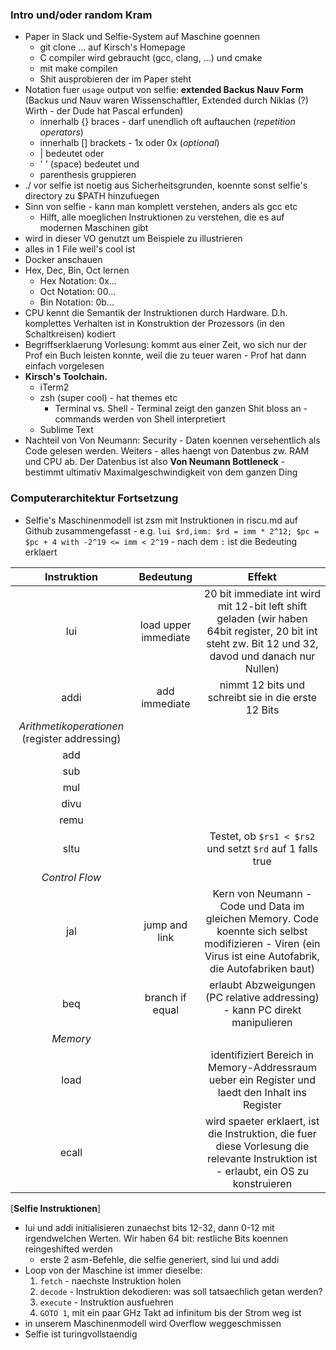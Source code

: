 ### Intro und/oder random Kram

* Paper in Slack und Selfie-System auf Maschine goennen
    * git clone ... auf Kirsch's Homepage
    * C compiler wird gebraucht (gcc, clang, ...) und cmake
    * mit make compilen
    * Shit ausprobieren der im Paper steht
* Notation fuer ```usage``` output von selfie: **extended Backus Nauv Form** (Backus und Nauv waren Wissenschaftler, Extended durch Niklas (?) Wirth - der Dude hat Pascal erfunden)
    * innerhalb {} braces - darf unendlich oft auftauchen (*repetition operators*)
    * innerhalb [] brackets - 1x oder 0x (*optional*)
    * | bedeutet oder
    * ' ' (space) bedeutet und
    * parenthesis gruppieren
* ./ vor selfie ist noetig aus Sicherheitsgrunden, koennte sonst selfie's directory zu $PATH hinzufuegen
* Sinn von selfie - kann man komplett verstehen, anders als gcc etc
    * Hilft, alle moeglichen Instruktionen zu verstehen, die es auf modernen Maschinen gibt
* wird in dieser VO genutzt um Beispiele zu illustrieren 
* alles in 1 File weil's cool ist
* Docker anschauen
* Hex, Dec, Bin, Oct lernen
    * Hex Notation: 0x...
    * Oct Notation: 00...
    * Bin Notation: 0b...
* CPU kennt die Semantik der Instruktionen durch Hardware. D.h. komplettes Verhalten ist in Konstruktion der Prozessors (in den Schaltkreisen) kodiert
* Begriffserklaerung Vorlesung: kommt aus einer Zeit, wo sich nur der Prof ein Buch leisten konnte, weil die zu teuer waren - Prof hat dann einfach vorgelesen
* **Kirsch's Toolchain.**
    * iTerm2
    * zsh (super cool) - hat themes etc
        * Terminal vs. Shell - Terminal zeigt den ganzen Shit bloss an - commands werden von Shell interpretiert
    * Sublime Text
* Nachteil von Von Neumann: Security - Daten koennen versehentlich als Code gelesen werden. Weiters - alles haengt von Datenbus zw. RAM und CPU ab. Der Datenbus ist also **Von Neumann Bottleneck** - bestimmt ultimativ Maximalgeschwindigkeit von dem ganzen Ding

### Computerarchitektur Fortsetzung

* Selfie's Maschinenmodell ist zsm mit Instruktionen in riscu.md auf Github zusammengefasst - e.g. ```lui $rd,imm: $rd = imm * 2^12; $pc = $pc + 4 with -2^19 <= imm < 2^19``` - nach dem ```:``` ist die Bedeuting erklaert

Instruktion | Bedeutung | Effekt
 :----: | :----: | :----:
lui | load upper immediate | 20 bit immediate int wird mit 12-bit left shift geladen (wir haben 64bit register, 20 bit int steht zw. Bit 12 und 32, davod und danach nur Nullen)
addi | add immediate | nimmt 12 bits und schreibt sie in die erste 12 Bits
*Arithmetikoperationen* (register addressing)||||
add | | | 
sub | | |
mul | | |
divu | | |
remu | | |
sltu |  | Testet, ob ```$rs1 < $rs2``` und setzt ```$rd``` auf 1 falls true
*Control Flow*||||
| jal | jump and link | Kern von Neumann - Code und Data im gleichen Memory. Code koennte sich selbst modifizieren - Viren (ein Virus ist eine Autofabrik, die Autofabriken baut) |
beq |  branch if equal | erlaubt Abzweigungen (PC relative addressing) - kann PC direkt manipulieren
*Memory*||||
load | | identifiziert Bereich in Memory-Addressraum ueber ein Register und laedt den Inhalt ins Register |
ecall | | wird spaeter erklaert, ist die Instruktion, die fuer diese Vorlesung die relevante Instruktion ist - erlaubt, ein OS zu konstruieren
[**Selfie Instruktionen**]

* lui und addi initialisieren zunaechst bits 12-32, dann 0-12 mit irgendwelchen Werten. Wir haben 64 bit: restliche Bits koennen reingeshifted werden
    * erste 2 asm-Befehle, die selfie generiert, sind lui und addi
* Loop von der Maschine ist immer dieselbe:
    1. ```fetch``` - naechste Instruktion holen
    2. ```decode``` - Instruktion dekodieren: was soll tatsaechlich getan werden?
    3. ```execute``` - Instruktion ausfuehren
    4. ```GOTO 1```, mit ein paar GHz Takt ad infinitum bis der Strom weg ist
* in unserem Maschinenmodell wird Overflow weggeschmissen
* Selfie ist turingvollstaendig
